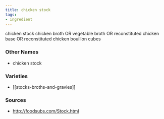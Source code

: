 ```yaml
---
title: chicken stock
tags:
- ingredient
---
```

chicken stock chicken broth OR vegetable broth OR reconstituted chicken base OR reconstituted chicken bouillon cubes

### Other Names

* chicken stock

### Varieties

* [[stocks-broths-and-gravies]]

### Sources
* http://foodsubs.com/Stock.html
